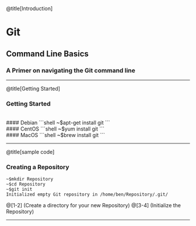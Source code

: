 @title[Introduction]

# Git
## <span class="green">Command Line Basics</span>

### A Primer on navigating the Git command line

---
@title[Getting Started]
### Getting Started
<br>
#### Debian
```shell
~$apt-get install git
```
<br>
#### CentOS
```shell
~$yum install git
```
<br>
#### MacOS
```shell
~$brew install git
```

---
@title[sample code]

### Creating a Repository

```shell
~$mkdir Repository
~$cd Repository
~$git init
Initialized empty Git repository in /home/ben/Repository/.git/
```

@[1-2] (Create a directory for your new Repository)
@[3-4] (Initialize the Repository)

--- 
